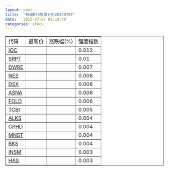 ```yaml
---
layout: post
title:  "触碰R20股票分析20150707"
date:   2015-07-07 01:18:40
categories: stock
---
```

<script type="text/javascript">
var stockList = []
stockList.push('gb_ioc');
stockList.push('gb_srpt');
stockList.push('gb_dwre');
stockList.push('gb_nes');
stockList.push('gb_dsx');
stockList.push('gb_asna');
stockList.push('gb_fold');
stockList.push('gb_tcbi');
stockList.push('gb_alks');
stockList.push('gb_cphd');
stockList.push('gb_mnst');
stockList.push('gb_bks');
stockList.push('gb_insm');
stockList.push('gb_has');
</script>

<table border="1">
 <tr>
 <td>代码</td>
  <td>最新价</td>
  <td>涨跌幅(%)</td>
 <td>强度指数</td>
</tr>
  <tr id="ioc"><td><a href="http://stock.finance.sina.com.cn/usstock/quotes/IOC.html" target="_blank">IOC</a></td><td></td><td></td><td>0.012</td></tr>
  <tr id="srpt"><td><a href="http://stock.finance.sina.com.cn/usstock/quotes/SRPT.html" target="_blank">SRPT</a></td><td></td><td></td><td>0.01</td></tr>
  <tr id="dwre"><td><a href="http://stock.finance.sina.com.cn/usstock/quotes/DWRE.html" target="_blank">DWRE</a></td><td></td><td></td><td>0.007</td></tr>
  <tr id="nes"><td><a href="http://stock.finance.sina.com.cn/usstock/quotes/NES.html" target="_blank">NES</a></td><td></td><td></td><td>0.006</td></tr>
  <tr id="dsx"><td><a href="http://stock.finance.sina.com.cn/usstock/quotes/DSX.html" target="_blank">DSX</a></td><td></td><td></td><td>0.006</td></tr>
  <tr id="asna"><td><a href="http://stock.finance.sina.com.cn/usstock/quotes/ASNA.html" target="_blank">ASNA</a></td><td></td><td></td><td>0.006</td></tr>
  <tr id="fold"><td><a href="http://stock.finance.sina.com.cn/usstock/quotes/FOLD.html" target="_blank">FOLD</a></td><td></td><td></td><td>0.006</td></tr>
  <tr id="tcbi"><td><a href="http://stock.finance.sina.com.cn/usstock/quotes/TCBI.html" target="_blank">TCBI</a></td><td></td><td></td><td>0.005</td></tr>
  <tr id="alks"><td><a href="http://stock.finance.sina.com.cn/usstock/quotes/ALKS.html" target="_blank">ALKS</a></td><td></td><td></td><td>0.004</td></tr>
  <tr id="cphd"><td><a href="http://stock.finance.sina.com.cn/usstock/quotes/CPHD.html" target="_blank">CPHD</a></td><td></td><td></td><td>0.004</td></tr>
  <tr id="mnst"><td><a href="http://stock.finance.sina.com.cn/usstock/quotes/MNST.html" target="_blank">MNST</a></td><td></td><td></td><td>0.004</td></tr>
  <tr id="bks"><td><a href="http://stock.finance.sina.com.cn/usstock/quotes/BKS.html" target="_blank">BKS</a></td><td></td><td></td><td>0.004</td></tr>
  <tr id="insm"><td><a href="http://stock.finance.sina.com.cn/usstock/quotes/INSM.html" target="_blank">INSM</a></td><td></td><td></td><td>0.003</td></tr>
  <tr id="has"><td><a href="http://stock.finance.sina.com.cn/usstock/quotes/HAS.html" target="_blank">HAS</a></td><td></td><td></td><td>0.003</td></tr>
</table>
